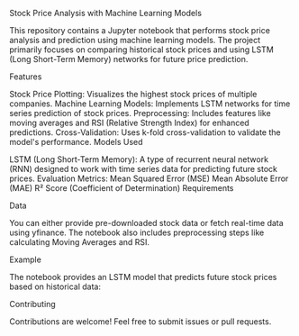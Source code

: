 Stock Price Analysis with Machine Learning Models

This repository contains a Jupyter notebook that performs stock price analysis and prediction using machine learning models. The project primarily focuses on comparing historical stock prices and using LSTM (Long Short-Term Memory) networks for future price prediction.

Features

Stock Price Plotting: Visualizes the highest stock prices of multiple companies.
Machine Learning Models: Implements LSTM networks for time series prediction of stock prices.
Preprocessing: Includes features like moving averages and RSI (Relative Strength Index) for enhanced predictions.
Cross-Validation: Uses k-fold cross-validation to validate the model's performance.
Models Used

LSTM (Long Short-Term Memory): A type of recurrent neural network (RNN) designed to work with time series data for predicting future stock prices.
Evaluation Metrics:
Mean Squared Error (MSE)
Mean Absolute Error (MAE)
R² Score (Coefficient of Determination)
Requirements

Data

You can either provide pre-downloaded stock data or fetch real-time data using yfinance. The notebook also includes preprocessing steps like calculating Moving Averages and RSI.

Example

The notebook provides an LSTM model that predicts future stock prices based on historical data:

Contributing

Contributions are welcome! Feel free to submit issues or pull requests.
